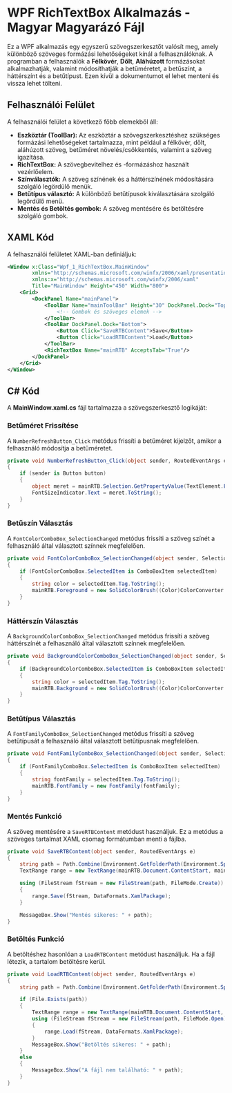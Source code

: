 
# WPF RichTextBox Alkalmazás - Magyar Magyarázó Fájl

Ez a WPF alkalmazás egy egyszerű szövegszerkesztőt valósít meg, amely különböző szöveges formázási lehetőségeket kínál a felhasználóknak. A programban a felhasználók a **Félkövér**, **Dőlt**, **Aláhúzott** formázásokat alkalmazhatják, valamint módosíthatják a betűméretet, a betűszínt, a háttérszínt és a betűtípust. Ezen kívül a dokumentumot el lehet menteni és vissza lehet tölteni.

## Felhasználói Felület

A felhasználói felület a következő főbb elemekből áll:

- **Eszköztár (ToolBar):** Az eszköztár a szövegszerkesztéshez szükséges formázási lehetőségeket tartalmazza, mint például a félkövér, dőlt, aláhúzott szöveg, betűméret növelés/csökkentés, valamint a szöveg igazítása.
- **RichTextBox:** A szövegbevitelhez és -formázáshoz használt vezérlőelem.
- **Színválasztók:** A szöveg színének és a háttérszínének módosítására szolgáló legördülő menük.
- **Betűtípus választó:** A különböző betűtípusok kiválasztására szolgáló legördülő menü.
- **Mentés és Betöltés gombok:** A szöveg mentésére és betöltésére szolgáló gombok.

## XAML Kód

A felhasználói felületet XAML-ban definiáljuk:

```xml
<Window x:Class="Wpf_1_RichTextBox.MainWindow"
        xmlns="http://schemas.microsoft.com/winfx/2006/xaml/presentation"
        xmlns:x="http://schemas.microsoft.com/winfx/2006/xaml"
        Title="MainWindow" Height="450" Width="800">
    <Grid>
        <DockPanel Name="mainPanel">
            <ToolBar Name="mainToolBar" Height="30" DockPanel.Dock="Top">
                <!-- Gombok és szöveges elemek -->
            </ToolBar>
            <ToolBar DockPanel.Dock="Bottom">
                <Button Click="SaveRTBContent">Save</Button>
                <Button Click="LoadRTBContent">Load</Button>
            </ToolBar>
            <RichTextBox Name="mainRTB" AcceptsTab="True"/>
        </DockPanel>
    </Grid>
</Window>
```

## C# Kód

A **MainWindow.xaml.cs** fájl tartalmazza a szövegszerkesztő logikáját:

### Betűméret Frissítése

A `NumberRefreshButton_Click` metódus frissíti a betűméret kijelzőt, amikor a felhasználó módosítja a betűméretet.

```csharp
private void NumberRefreshButton_Click(object sender, RoutedEventArgs e)
{
    if (sender is Button button)
    {
        object meret = mainRTB.Selection.GetPropertyValue(TextElement.FontSizeProperty);
        FontSizeIndicator.Text = meret.ToString();
    }
}
```

### Betűszín Választás

A `FontColorComboBox_SelectionChanged` metódus frissíti a szöveg színét a felhasználó által választott színnek megfelelően.

```csharp
private void FontColorComboBox_SelectionChanged(object sender, SelectionChangedEventArgs e)
{
    if (FontColorComboBox.SelectedItem is ComboBoxItem selectedItem)
    {
        string color = selectedItem.Tag.ToString();
        mainRTB.Foreground = new SolidColorBrush((Color)ColorConverter.ConvertFromString(color));
    }
}
```

### Háttérszín Választás

A `BackgroundColorComboBox_SelectionChanged` metódus frissíti a szöveg háttérszínét a felhasználó által választott színnek megfelelően.

```csharp
private void BackgroundColorComboBox_SelectionChanged(object sender, SelectionChangedEventArgs e)
{
    if (BackgroundColorComboBox.SelectedItem is ComboBoxItem selectedItem)
    {
        string color = selectedItem.Tag.ToString();
        mainRTB.Background = new SolidColorBrush((Color)ColorConverter.ConvertFromString(color)); 
    }
}
```

### Betűtípus Választás

A `FontFamilyComboBox_SelectionChanged` metódus frissíti a szöveg betűtípusát a felhasználó által választott betűtípusnak megfelelően.

```csharp
private void FontFamilyComboBox_SelectionChanged(object sender, SelectionChangedEventArgs e)
{
    if (FontFamilyComboBox.SelectedItem is ComboBoxItem selectedItem)
    {
        string fontFamily = selectedItem.Tag.ToString();
        mainRTB.FontFamily = new FontFamily(fontFamily);
    }
}
```

### Mentés Funkció

A szöveg mentésére a `SaveRTBContent` metódust használjuk. Ez a metódus a szöveges tartalmat XAML csomag formátumban menti a fájlba.

```csharp
private void SaveRTBContent(object sender, RoutedEventArgs e)
{
    string path = Path.Combine(Environment.GetFolderPath(Environment.SpecialFolder.MyDocuments), "test.xaml");
    TextRange range = new TextRange(mainRTB.Document.ContentStart, mainRTB.Document.ContentEnd);

    using (FileStream fStream = new FileStream(path, FileMode.Create))
    {
        range.Save(fStream, DataFormats.XamlPackage);
    }

    MessageBox.Show("Mentés sikeres: " + path);
}
```

### Betöltés Funkció

A betöltéshez hasonlóan a `LoadRTBContent` metódust használjuk. Ha a fájl létezik, a tartalom betöltésre kerül.

```csharp
private void LoadRTBContent(object sender, RoutedEventArgs e)
{
    string path = Path.Combine(Environment.GetFolderPath(Environment.SpecialFolder.MyDocuments), "test.xaml");

    if (File.Exists(path))
    {
        TextRange range = new TextRange(mainRTB.Document.ContentStart, mainRTB.Document.ContentEnd);
        using (FileStream fStream = new FileStream(path, FileMode.Open))
        {
            range.Load(fStream, DataFormats.XamlPackage);
        }
        MessageBox.Show("Betöltés sikeres: " + path);
    }
    else
    {
        MessageBox.Show("A fájl nem található: " + path);
    }
}
```
